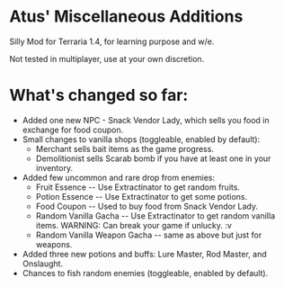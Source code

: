 # Atus' Miscellaneous Additions
Silly Mod for Terraria 1.4, for learning purpose and w/e.

Not tested in multiplayer, use at your own discretion.

What's changed so far:
=========================================================================================
* Added one new NPC - Snack Vendor Lady, which sells you food in exchange for food coupon.
* Small changes to vanilla shops (toggleable, enabled by default):
  - Merchant sells bait items as the game progress.
  - Demolitionist sells Scarab bomb if you have at least one in your inventory.
* Added few uncommon and rare drop from enemies:
  - Fruit Essence -- Use Extractinator to get random fruits.
  - Potion Essence -- Use Extractinator to get some potions.
  - Food Coupon -- Used to buy food from Snack Vendor Lady.
  - Random Vanilla Gacha -- Use Extractinator to get random vanilla items. WARNING: Can break your game if unlucky. :v
  - Random Vanilla Weapon Gacha -- same as above but just for weapons.
* Added three new potions and buffs: Lure Master, Rod Master, and Onslaught.
* Chances to fish random enemies (toggleable, enabled by default).